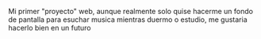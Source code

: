 Mi primer "proyecto" web, aunque realmente solo quise hacerme un fondo de pantalla para esuchar musica mientras duermo o estudio, me gustaria hacerlo bien en un futuro
